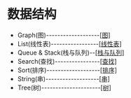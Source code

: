 # 数据结构
 - Graph(图)-------------------[[图]](https://mp.csdn.net/console/article)
 - List(线性表)-----------------[[线性表]](https://mp.csdn.net/console/article)
 - Queue & Stack(栈与队列)--[[栈与队列]](https://mp.csdn.net/console/article)
 - Search(查找)----------------[[查找]](https://mp.csdn.net/console/article)
 - Sort(排序)-------------------[[排序]](https://mp.csdn.net/console/article)
 - String(串)-------------------[[串]](https://mp.csdn.net/console/article)
 - Tree(树)---------------------[[树]](https://mp.csdn.net/console/article)
